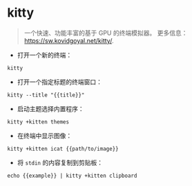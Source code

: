 # kitty

> 一个快速、功能丰富的基于 GPU 的终端模拟器。
> 更多信息：<https://sw.kovidgoyal.net/kitty/>.

- 打开一个新的终端：

`kitty`

- 打开一个指定标题的终端窗口：

`kitty --title "{{title}}"`

- 启动主题选择内置程序：

`kitty +kitten themes`

- 在终端中显示图像：

`kitty +kitten icat {{path/to/image}}`

- 将 `stdin` 的内容复制到剪贴板：

`echo {{example}} | kitty +kitten clipboard`